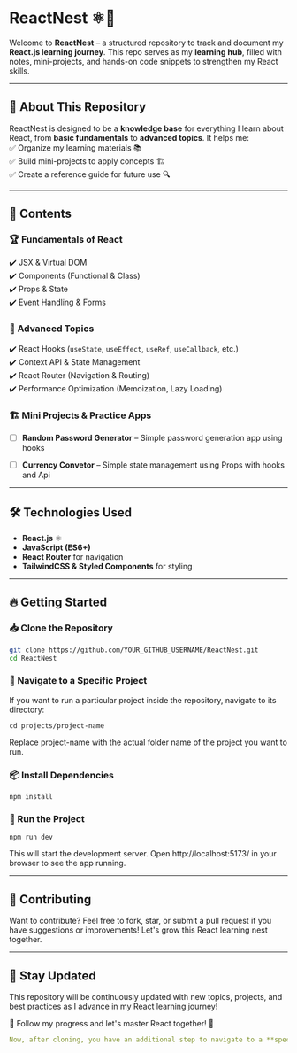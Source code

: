 # ReactNest ⚛️🏡  

Welcome to **ReactNest** – a structured repository to track and document my **React.js learning journey**. This repo serves as my **learning hub**, filled with notes, mini-projects, and hands-on code snippets to strengthen my React skills.  

---

## 🚀 About This Repository  
ReactNest is designed to be a **knowledge base** for everything I learn about React, from **basic fundamentals** to **advanced topics**. It helps me:  
✅ Organize my learning materials 📚  
✅ Build mini-projects to apply concepts 🏗️  
✅ Create a reference guide for future use 🔍  

---

## 📌 Contents  

### 🏆 **Fundamentals of React**  
✔️ JSX & Virtual DOM  
✔️ Components (Functional & Class)  
✔️ Props & State  
✔️ Event Handling & Forms  

### 🎯 **Advanced Topics**  
✔️ React Hooks (`useState`, `useEffect`, `useRef`, `useCallback`, etc.)  
✔️ Context API & State Management  
✔️ React Router (Navigation & Routing)  
✔️ Performance Optimization (Memoization, Lazy Loading)  

### 🏗 **Mini Projects & Practice Apps**  
- [ ] **Random Password Generator** – Simple password generation app using hooks
- [ ] **Currency Convetor** – Simple state management using Props with hooks and Api 

 

---

## 🛠️ Technologies Used  
- **React.js** ⚛️  
- **JavaScript (ES6+)**  
- **React Router** for navigation  
- **TailwindCSS & Styled Components** for styling  

---

## 🔥 Getting Started  

### 📥 Clone the Repository  
```bash
git clone https://github.com/YOUR_GITHUB_USERNAME/ReactNest.git
cd ReactNest
```
### 📂 Navigate to a Specific Project
If you want to run a particular project inside the repository, navigate to its directory:
```base
cd projects/project-name
```
Replace project-name with the actual folder name of the project you want to run.

### 📦 Install Dependencies
```base
npm install
```

### 🚀 Run the Project
```base
npm run dev
```
This will start the development server. Open http://localhost:5173/ in your browser to see the app running.

---

## 🌟 Contributing
Want to contribute? Feel free to fork, star, or submit a pull request if you have suggestions or improvements! Let's grow this React learning nest together.

---
## 📢 Stay Updated
This repository will be continuously updated with new topics, projects, and best practices as I advance in my React learning journey!

🚀 Follow my progress and let's master React together! 🎉
```yaml
Now, after cloning, you have an additional step to navigate to a **specific project** before running it. Let me know if you need further modifications! 🚀🔥
```
